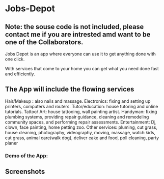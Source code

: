 # Jobs-Depot
## Note: the souse code is not included, please contact me if you are intrested amd want to be one of the Collaborators.
Jobs Depot is an app where everyone can use it to get anything done with one click. 

With services that come to your home you can get what you need done fast and efficiently. 
## The App will include the flowing services
Hair/Makeup : also nails and massage.
Electronics:  fixing and setting up printers, computers and routers.
Tutor/education:  house tutoring and online tutorials.
Tattoo/ Art: house tattooing, wall painting artist.
Handyman: fixing plumbing systems, providing repair guidance, cleaning and remodeling community spaces, and performing repair assessments.
Entertainment: Dj,  clown, face painting, home petting zoo.
Other services: pluming, cut grass, house cleaning, photography, videography, moving, massage, watch kids, cut grass, animal care(walk dog), deliver cake and food, poll cleaning, party planer

### Demo of the App: 
[](https://www.youtube.com/watch?v=CTV1dByG_mU)
## Screenshots


